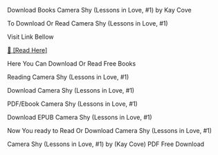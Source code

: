 Download Books Camera Shy (Lessons in Love, #1) by Kay Cove

To Download Or Read Camera Shy (Lessons in Love, #1)

Visit Link Bellow

[📖 [Read Here]](https://eibooknade.web.app/tagwestern/202399005-camera-shy)

Here You Can Download Or Read Free Books

Reading Camera Shy (Lessons in Love, #1)

Download Camera Shy (Lessons in Love, #1)

PDF/Ebook Camera Shy (Lessons in Love, #1)

Download EPUB Camera Shy (Lessons in Love, #1)

Now You ready to Read Or Download Camera Shy (Lessons in Love, #1)

Camera Shy (Lessons in Love, #1) by (Kay Cove) PDF Free Download

